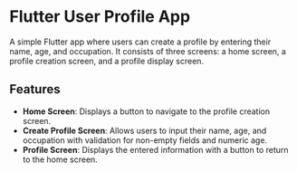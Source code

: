 # Flutter User Profile App

A simple Flutter app where users can create a profile by entering their name, age, and occupation. It consists of three screens: a home screen, a profile creation screen, and a profile display screen.

## Features

- **Home Screen**: Displays a button to navigate to the profile creation screen.
- **Create Profile Screen**: Allows users to input their name, age, and occupation with validation for non-empty fields and numeric age.
- **Profile Screen**: Displays the entered information with a button to return to the home screen.
